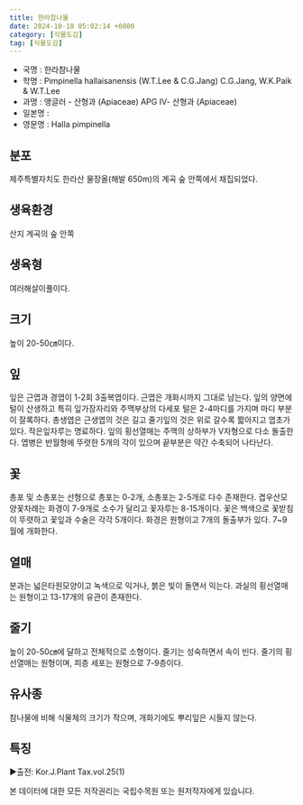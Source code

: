 ```yaml
---
title: 한라참나물
date: 2024-10-18 05:02:14 +0800
category: [식물도감]
tag: [식물도감]
---
```




- 국명 : 한라참나물
- 학명 : Pimpinella hallaisanensis (W.T.Lee & C.G.Jang) C.G.Jang, W.K.Paik & W.T.Lee
- 과명 : 앵글러 - 산형과 (Apiaceae) APG Ⅳ- 산형과 (Apiaceae)
- 일본명 : 
- 영문명 : Halla pimpinella


## 분포
제주특별자치도 한라산 물장올(해발 650m)의 계곡 숲 안쪽에서 채집되었다.
## 생육환경
산지 계곡의 숲 안쪽
## 생육형
여러해살이풀이다.
## 크기
높이 20-50㎝이다.
## 잎
잎은 근엽과 경엽이 1-2회 3출복엽이다. 근엽은 개화시까지 그대로 남는다. 잎의 양면에 털이 산생하고 특히 잎가장자리와 주맥부상의 다세포 털은 2-4마디를 가지며 마디 부분이 잘록하다. 총생엽은 근생엽의 것은 길고 줄기잎의 것은 위로 갈수록 짧아지고 엽초가 있다. 작은잎자루는 명료하다. 잎의 횡선열매는 주맥의 상하부가 V자형으로 다소 돌출한다. 엽병은 반월형에 뚜렷한 5개의 각이 있으며 끝부분은 약간 수축되어 나타난다.
## 꽃
총포 및 소총포는 선형으로 총포는 0-2개, 소총포는 2-5개로 다수 존재한다. 겹우산모양꽃차례는 화경이 7-9개로 소수가 달리고 꽃자루는 8-15개이다. 꽃은 백색으로 꽃받침이 뚜렷하고 꽃잎과 수술은 각각 5개이다. 화경은 원형이고 7개의 돌출부가 있다. 7~9월에 개화한다. 
## 열매
분과는 넓은타원모양이고 녹색으로 익거나, 붉은 빛이 돌면서 익는다. 과실의 횡선열매는 원형이고 13-17개의 유관이 존재한다.
## 줄기
높이 20-50㎝에 달하고 전체적으로 소형이다. 줄기는 성숙하면서 속이 빈다.  줄기의 횡선열매는 원형이며, 피층 세포는 원형으로 7-9층이다.
## 유사종
참나물에 비해 식물체의 크기가 작으며, 개화기에도 뿌리잎은 시들지 않는다. 
## 특징
▶출전: Kor.J.Plant Tax.vol.25(1)






본 데이터에 대한 모든 저작권리는 국립수목원 또는 원저작자에게 있습니다.
